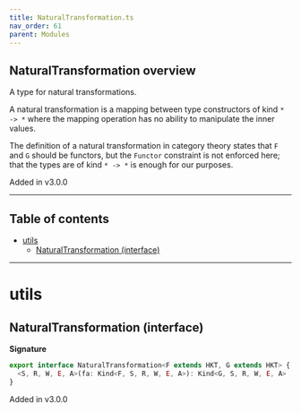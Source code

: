 ```yaml
---
title: NaturalTransformation.ts
nav_order: 61
parent: Modules
---
```


## NaturalTransformation overview

A type for natural transformations.

A natural transformation is a mapping between type constructors of kind `* -> *` where the mapping
operation has no ability to manipulate the inner values.

The definition of a natural transformation in category theory states that `F` and `G` should be functors,
but the `Functor` constraint is not enforced here; that the types are of kind `* -> *` is enough for our purposes.

Added in v3.0.0

---

<h2 class="text-delta">Table of contents</h2>

- [utils](#utils)
  - [NaturalTransformation (interface)](#naturaltransformation-interface)

---

# utils

## NaturalTransformation (interface)

**Signature**

```ts
export interface NaturalTransformation<F extends HKT, G extends HKT> {
  <S, R, W, E, A>(fa: Kind<F, S, R, W, E, A>): Kind<G, S, R, W, E, A>
}
```

Added in v3.0.0
